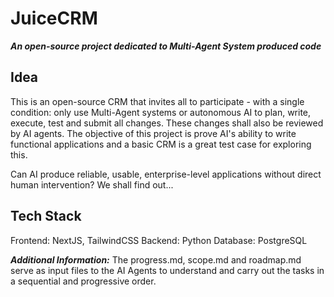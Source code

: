 # JuiceCRM

***An open-source project dedicated to Multi-Agent System produced code***

## Idea

This is an open-source CRM that invites all to participate - with a single condition: only use Multi-Agent systems or autonomous AI to plan, write, execute, test and submit all changes. These changes shall also be reviewed by AI agents. The objective of this project is prove AI's ability to write functional applications and a basic CRM is a great test case for exploring this.

Can AI produce reliable, usable, enterprise-level applications without direct human intervention? We shall find out...

## Tech Stack

Frontend: NextJS, TailwindCSS
Backend: Python
Database: PostgreSQL

***Additional Information:*** The progress.md, scope.md and roadmap.md serve as input files to the AI Agents to understand and carry out the tasks in a sequential and progressive order.


